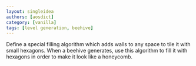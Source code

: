 ```yaml
---
layout: singleidea
authors: [aosdict]
category: [vanilla]
tags: [level generation, beehive]
---
```

Define a special filling algorithm which adds walls to any space to tile it with small hexagons. When a beehive generates, use this algorithm to fill it with hexagons in order to make it look like a honeycomb.
